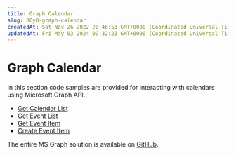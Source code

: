 ```yaml
---
title: Graph Calendar
slug: 8OyO-graph-calendar
createdAt: Sat Nov 26 2022 20:46:53 GMT+0000 (Coordinated Universal Time)
updatedAt: Fri May 03 2024 09:32:23 GMT+0000 (Coordinated Universal Time)
---
```


# Graph Calendar

In this section code samples are provided for interacting with calendars using Microsoft Graph API.

* [Get Calendar List](broken-reference)
* [Get Event List](broken-reference)
* [Get Event Item](broken-reference)
* [Create Event Item](broken-reference)

The entire MS Graph solution is available on [GitHub](https://github.com/jigx-com/jigx-samples/tree/main/quickstart/jigx-MS-Graph-demonstrator).
